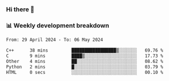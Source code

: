 ### Hi there 👋

### 📊 Weekly development breakdown
<!--START_SECTION:waka-->

```txt
From: 29 April 2024 - To: 06 May 2024

C++      38 mins         █████████████████▒░░░░░░░   69.76 %
C        9 mins          ████▒░░░░░░░░░░░░░░░░░░░░   17.73 %
Other    4 mins          ██░░░░░░░░░░░░░░░░░░░░░░░   08.62 %
Python   2 mins          █░░░░░░░░░░░░░░░░░░░░░░░░   03.79 %
HTML     0 secs          ░░░░░░░░░░░░░░░░░░░░░░░░░   00.10 %
```

<!--END_SECTION:waka-->
